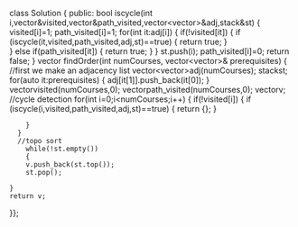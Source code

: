 class Solution {
public:
    bool iscycle(int i,vector<int>&visited,vector<int>&path_visited,vector<vector<int>>&adj,stack<int>&st)
    {
        visited[i]=1;
        path_visited[i]=1;
        for(int it:adj[i])
        {
            if(!visited[it])
            {
             if (iscycle(it,visited,path_visited,adj,st)==true) 
             {
                return true;
             }  
            }
            else if(path_visited[it])
            {
            return true;
            }
        }
        st.push(i);
        path_visited[i]=0;
        return false;
    }
    vector<int> findOrder(int numCourses, vector<vector<int>>& prerequisites) {
     //first we make an adjacency list
     vector<vector<int>>adj(numCourses);
     stack<int>st;
     for(auto it:prerequisites)
     {
        adj[it[1]].push_back(it[0]);
     }   
     vector<int>visited(numCourses,0);
      vector<int>path_visited(numCourses,0);
      vector<int>v;
      //cycle detection
      for(int i=0;i<numCourses;i++)
      {
        if(!visited[i])
        {
            if (iscycle(i,visited,path_visited,adj,st)==true)
            {
                return {};
            }

        }
      }
      //topo sort
        while(!st.empty())
        {
        v.push_back(st.top());
        st.pop();

    }
    return v;
}};
